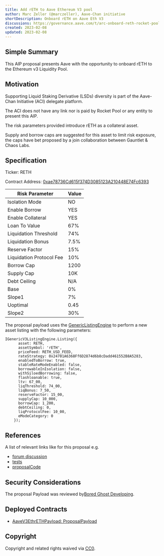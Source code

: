 ```yaml
---
title: Add rETH to Aave Ethereum V3 pool
author: Marc Zeller (@marczeller), Aave-Chan initiative
shortDescription: Onboard rETH on Aave Eth V3
discussions: https://governance.aave.com/t/arc-onboard-reth-rocket-pool-eth-to-aave-v3-ethereum-market/11371
created: 2023-02-08
updated: 2023-02-08
---
```


## Simple Summary
This AIP proposal presents Aave with the opportunity to onboard rETH to the Ethereum v3 Liquidity Pool.

## Motivation
Supporting Liquid Staking Derivative (LSDs) diversity is part of the Aave-Chan Initiative (ACI) delegate platform.

The ACI does not have any link nor is paid by Rocket Pool or any entity to present this AIP.

The risk parameters provided introduce rETH as a collateral asset.

Supply and borrow caps are suggested for this asset to limit risk exposure, the caps have bet proposed by a join collaboration between Gauntlet & Chaos Labs.

## Specification

Ticker: RETH

Contract Address: [0xae78736Cd615f374D3085123A210448E74Fc6393](https://etherscan.io/address/0xae78736cd615f374d3085123a210448e74fc6393)

|Risk Parameter|Value|
| --- | --- |
|Isolation Mode|NO|
|Enable Borrow|YES|
|Enable Collateral|YES|
|Loan To Value|67%|
|Liquidation Threshold|74%|
|Liquidation Bonus|7.5%|
|Reserve Factor|15%|
|Liquidation Protocol Fee|10%|
|Borrow Cap|1200|
|Supply Cap|10K|
|Debt Ceiling|N/A|
|Base|0%|
|Slope1|7%|
|Uoptimal|0.45|
|Slope2|30%|

The proposal payload uses the [GenericListingEngine](https://etherscan.io/address/0xC51e6E38d406F98049622Ca54a6096a23826B426#code) to perform a new asset listing with the following parameters:

```solidity
IGenericV3ListingEngine.Listing({
      asset: RETH,
      assetSymbol: 'rETH',
      priceFeed: RETH_USD_FEED,
      rateStrategy: 0x24701A6368Ff6D2874d6b8cDadd461552B8A5283,
      enabledToBorrow: true,
      stableRateModeEnabled: false,
      borrowableInIsolation: false,
      withSiloedBorrowing: false,
      flashloanable: true,
      ltv: 67_00,
      liqThreshold: 74_00,
      liqBonus: 7_50,
      reserveFactor: 15_00,
      supplyCap: 10_000,
      borrowCap: 1_200,
      debtCeiling: 0,
      liqProtocolFee: 10_00,
      eModeCategory: 0
    });
```

## References

A list of relevant links like for this proposal e.g.

- [forum discussion](https://governance.aave.com/t/arc-onboard-reth-rocket-pool-eth-to-aave-v3-ethereum-market/11371)
- [tests](https://github.com/bgd-labs/aave-v3-crosschain-listing-template/blob/master/src/test/mainnet/AaveV3EthrETHPayloadTest.t.sol)
- [proposalCode](https://github.com/bgd-labs/aave-v3-crosschain-listing-template/blob/master/src/contracts/mainnet/AaveV3EthrETHPayload.sol)

## Security Considerations

The proposal Payload was reviewed by[Bored Ghost Developing](https://bgdlabs.com/).

## Deployed Contracts

- [AaveV3EthrETHPayload: ProposalPayload](https://etherscan.io/address/0x2dbbb5a1248bbbeddc2adee52a0995ed85f56006#code)

## Copyright

Copyright and related rights waived via [CC0](https://creativecommons.org/publicdomain/zero/1.0/).